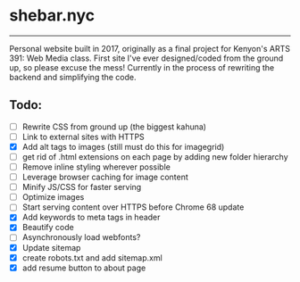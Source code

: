 # shebar.nyc
---
Personal website built in 2017, originally as a final project for Kenyon's ARTS 391: Web Media class. First site I've ever designed/coded from the ground up, so please excuse the mess! Currently in the process of rewriting the backend and simplifying the code.  

## Todo:
- [ ] Rewrite CSS from ground up (the biggest kahuna)
- [ ] Link to external sites with HTTPS
- [x] Add alt tags to images (still must do this for imagegrid)
- [ ] get rid of .html extensions on each page by adding new folder hierarchy
- [ ] Remove inline styling wherever possible
- [ ] Leverage browser caching for image content
- [ ] Minify JS/CSS for faster serving
- [ ] Optimize images
- [ ] Start serving content over HTTPS before Chrome 68 update
- [x] Add keywords to meta tags in header
- [x] Beautify code
- [ ] Asynchronously load webfonts?
- [x] Update sitemap
- [x] create robots.txt and add sitemap.xml
- [x] add resume button to about page
